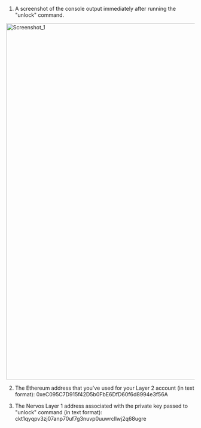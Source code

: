 1. A screenshot of the console output immediately after running the "unlock" command.

<img width="952" alt="Screenshot_1" src="https://user-images.githubusercontent.com/6180310/131528892-d4dccb5e-8979-455c-bfb4-36070c79b1e4.png">

2. The Ethereum address that you've used for your Layer 2 account (in text format): 0xeC095C7D915f42D5b0FbE6DfD60f6d8994e3f56A

3. The Nervos Layer 1 address associated with the private key passed to "unlock" command (in text format): ckt1qyqpv3zj07anp70uf7g3nuvp0uuwrcllwj2q68ugre
